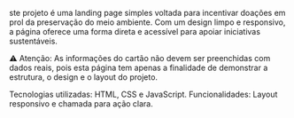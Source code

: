 ste projeto é uma landing page simples voltada para incentivar doações em prol da preservação do meio ambiente. Com um design limpo e responsivo, a página oferece uma forma direta e acessível para apoiar iniciativas sustentáveis.

⚠️ Atenção: As informações do cartão não devem ser preenchidas com dados reais, pois esta página tem apenas a finalidade de demonstrar a estrutura, o design e o layout do projeto.

Tecnologias utilizadas: HTML, CSS e JavaScript.
Funcionalidades: Layout responsivo e chamada para ação clara.
